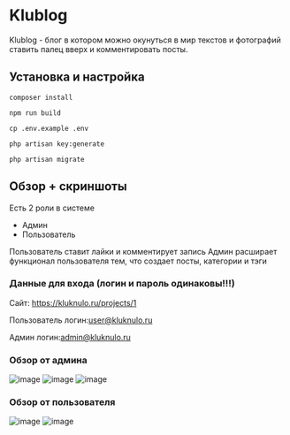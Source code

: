 # Klublog
Klublog - блог в котором можно окунуться в мир текстов и фотографий ставить палец вверх и комментировать посты.

## Установка и настройка

```composer install```

```npm run build```

```cp .env.example .env```

```php artisan key:generate```

```php artisan migrate```

## Обзор + скриншоты

Есть 2 роли в системе
- Админ
- Пользователь

Пользователь ставит лайки и комментирует запись
Админ расширает функционал  пользователя тем, что создает посты, категории и тэги

### Данные для входа (логин и пароль одинаковы!!!)

Сайт: https://kluknulo.ru/projects/1

Пользователь логин:user@kluknulo.ru

Админ логин:admin@kluknulo.ru

### Обзор от админа
![image](https://github.com/kluknulo-star/klublog/assets/81085234/5da422f2-a5a1-4a29-acf8-824c1383278b)
![image](https://github.com/kluknulo-star/klublog/assets/81085234/a054e824-d1e6-44c3-af53-9437b070a6cb)
![image](https://github.com/kluknulo-star/klublog/assets/81085234/0d6209be-e652-4ab3-924c-2b6360527e3a)



### Обзор от пользователя
![image](https://github.com/kluknulo-star/klublog/assets/81085234/a13cfafe-4bc1-4011-8027-47294e193e4c)
![image](https://github.com/kluknulo-star/klublog/assets/81085234/1224578b-1334-41f8-9409-a8b15670d187)




